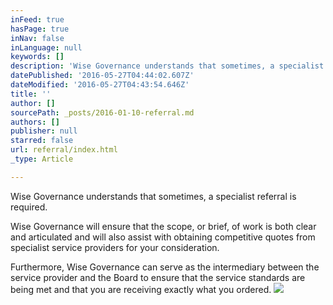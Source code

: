 ```yaml
---
inFeed: true
hasPage: true
inNav: false
inLanguage: null
keywords: []
description: 'Wise Governance understands that sometimes, a specialist referral is required. '
datePublished: '2016-05-27T04:44:02.607Z'
dateModified: '2016-05-27T04:43:54.646Z'
title: ''
author: []
sourcePath: _posts/2016-01-10-referral.md
authors: []
publisher: null
starred: false
url: referral/index.html
_type: Article

---
```

Wise Governance understands that sometimes, a specialist referral is required. 

Wise Governance will ensure that the scope, or brief, of work is both clear and articulated and will also assist with obtaining competitive quotes from specialist service providers for your consideration. 

Furthermore, Wise Governance can serve as the intermediary between the service provider and the Board to ensure that the service standards are being met and that you are receiving exactly what you ordered.
![](https://s3-us-west-2.amazonaws.com/the-grid-img/p/08ef1e11ef39b872a33d21cc28a988e044aaddea.png)